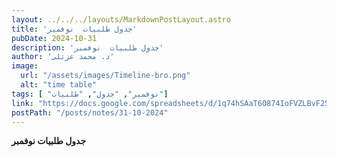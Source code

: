 ```yaml
---
layout: ../../../layouts/MarkdownPostLayout.astro
title: 'جدول طلبيات  نوفمبر'
pubDate: 2024-10-31
description: 'جدول طلبيات  نوفمبر'
author: 'د. محمد عزتلى'
image:
  url: "/assets/images/Timeline-bro.png"
  alt: "time table"
tags: [ "نوفمبر", "جدول", "طلبيات"]
link: "https://docs.google.com/spreadsheets/d/1q74hSAaT6O874IoFVZLBvF25wJZ-_piK/edit?usp=sharing&ouid=106439338913487915657&rtpof=true&sd=true"
postPath: "/posts/notes/31-10-2024"
---
```



**جدول طلبيات  نوفمبر**
